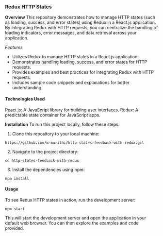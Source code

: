 ### Redux HTTP States

**Overview**
This repository demonstrates how to manage HTTP states (such as loading, success, and error states) using Redux in a React.js application. By integrating Redux with HTTP requests, you can centralize the handling of loading indicators, error messages, and data retrieval across your application.

_Features_
- Utilizes Redux to manage HTTP states in a React.js application.
- Demonstrates handling loading, success, and error states for HTTP requests.
- Provides examples and best practices for integrating Redux with HTTP requests.
- Includes sample code snippets and explanations for better understanding.

#### Technologies Used
React.js: A JavaScript library for building user interfaces.
Redux: A predictable state container for JavaScript apps.

**Installation**
To run this project locally, follow these steps:
1. Clone this repository to your local machine:
```
https://github.com/m-murithi/http-states-feedback-with-redux.git
```
2. Navigate to the project directory:
```
cd http-states-feedback-with-redux
```
3. Install the dependencies using npm:
```
npm install
```

#### Usage
To see Redux HTTP states in action, run the development server:
```
npm start
```
This will start the development server and open the application in your default web browser. You can then explore the examples and code provided.

